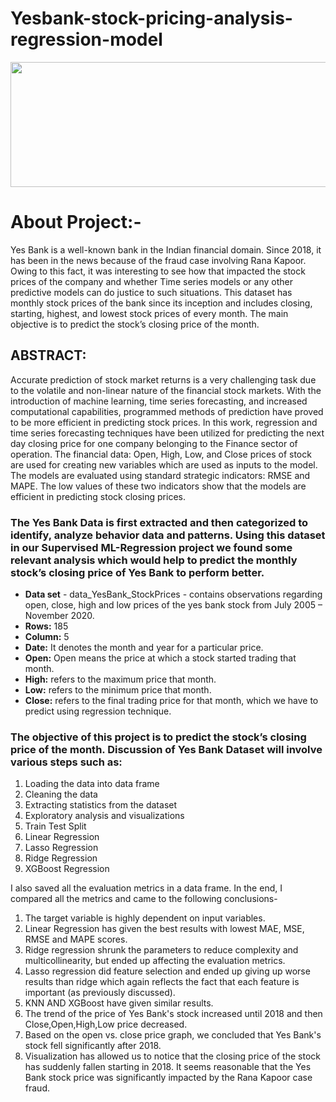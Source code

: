 # Yesbank-stock-pricing-analysis-regression-model
<img src="https://upload.wikimedia.org/wikipedia/en/thumb/8/85/Yes_Bank_logo.svg/1200px-Yes_Bank_logo.svg.png" width="600" height="200">
<h1>About Project:-</h1>
Yes Bank is a well-known bank in the Indian financial domain. Since 2018, it has been in the news because of the fraud case involving Rana Kapoor. Owing to this fact, it was interesting to see how that impacted the stock prices of the company and whether Time series models or any other predictive models can do justice to such situations. This dataset has monthly stock prices of the bank since its inception and includes closing, starting, highest, and lowest stock prices of every month. The main objective is to predict the stock’s closing price of the month.

<h2>ABSTRACT:</h2>
Accurate prediction of stock market returns is a very challenging task due to the volatile and non-linear nature of the financial stock markets. With the introduction of machine learning, time series forecasting, and increased computational capabilities, programmed methods of prediction have proved to be more efficient in predicting stock prices.
In this work, regression and time series forecasting techniques have been utilized for predicting the next day closing price for one company belonging to the Finance sector of operation.
The financial data: Open, High, Low, and Close prices of stock are used for creating new variables which are used as inputs to the model.
The models are evaluated using standard strategic indicators: RMSE and MAPE.
The low values of these two indicators show that the models are efficient in predicting stock closing prices.

<h3>The Yes Bank Data is first extracted and then categorized to identify, analyze behavior data and patterns. Using this dataset in our Supervised ML-Regression project we found some relevant analysis which would help to predict the monthly stock’s closing price of Yes Bank to perform better. </h3>

*	**Data set** - data_YesBank_StockPrices - contains observations regarding open, close, high and low prices of the yes bank stock from July 2005 – November 2020.
*	**Rows:** 185 
*	**Column:** 5 
*	**Date:** It denotes the month and year for a particular price. 
*	**Open:** Open means the price at which a stock started trading that month. 
*	**High:** refers to the maximum price that month. 
*	**Low:** refers to the minimum price that month. 
*	**Close:** refers to the final trading price for that month, which we have to predict using regression technique. 

<h3>The objective of this project is to predict the stock’s closing price of the month. Discussion of Yes Bank Dataset will involve various steps such as:</h3> 

1.	Loading the data into data frame 
2.	Cleaning the data 
3.	Extracting statistics from the dataset 
4.	Exploratory analysis and visualizations
5.	Train Test Split 
6.	Linear Regression 
7.	Lasso Regression 
8.	Ridge Regression 
9.	XGBoost Regression 

I also saved all the evaluation metrics in a data frame.
In the end, I compared all the metrics and came to the following conclusions-

1. The target variable is highly dependent on input variables.
2. Linear Regression has given the best results with lowest MAE, MSE, RMSE and MAPE scores.
3. Ridge regression shrunk the parameters to reduce complexity and multicollinearity, but ended up   affecting the evaluation metrics.
4. Lasso regression did feature selection and ended up giving up worse results than ridge which again reflects the fact that each feature is important (as previously discussed).
5. KNN AND XGBoost have given similar results.
6. The trend of the price of Yes Bank's stock increased until 2018 and then Close,Open,High,Low price decreased.
7. Based on the open vs. close price graph, we concluded that Yes Bank's stock fell significantly after 2018.
8. Visualization has allowed us to notice that the closing price of the stock has suddenly fallen starting in 2018. It seems reasonable that the Yes Bank stock price was significantly impacted by the Rana Kapoor case fraud.

